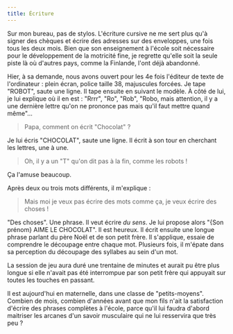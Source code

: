 ```yaml
---
title: Écriture
---
```


Sur mon bureau, pas de stylos. L'écriture cursive ne me sert plus qu'à signer
des chèques et écrire des adresses sur des enveloppes, une fois tous les deux
mois. Bien que son enseignement à l'école soit nécessaire pour le développement
de la motricité fine, je regrette qu'elle soit la seule piste là où d'autres
pays, comme la Finlande, l'ont déjà abandonné.

<!-- more -->

Hier, à sa demande, nous avons ouvert pour les 4e fois l'éditeur de texte de
l'ordinateur : plein écran, police taille 38, majuscules forcées. Je tape
"ROBOT", saute une ligne. Il tape ensuite en suivant le modèle. À côté de lui,
je lui explique où il en est : "Rrrr", "Ro", "Rob", "Robo, mais attention, il y
a une dernière lettre qu'on ne prononce pas mais qu'il faut mettre quand même"…

> Papa, comment on écrit "Chocolat" ?

Je lui écris "CHOCOLAT", saute une ligne. Il écrit à son tour en cherchant les
lettres, une à une.

> Oh, il y a un "T" qu'on dit pas à la fin, comme les robots !

Ça l'amuse beaucoup.

Après deux ou trois mots différents, il m'explique :

> Mais moi je veux pas écrire des mots comme ça, je veux écrire des choses !

"Des choses". Une phrase. Il veut écrire _du sens_. Je lui propose alors "{Son
prénom} AIME LE CHOCOLAT". Il est heureux. Il écrit ensuite une longue phrase
parlant du père Noël et de son petit frère. Il s'applique, essaie de comprendre
le découpage entre chaque mot. Plusieurs fois, il m'épate dans sa perception du
découpage des syllabes au sein d'un mot.

La session de jeu aura duré une trentaine de minutes et aurait pu être plus
longue si elle n'avait pas été interrompue par son petit frère qui appuyait sur
toutes les touches en passant.

Il est aujourd'hui en maternelle, dans une classe de "petits-moyens". Combien de
mois, combien d'années avant que mon fils n'ait la satisfaction d'écrire des
phrases complètes à l'école, parce qu'il lui faudra d'abord maitriser les
arcanes d'un savoir musculaire qui ne lui resservira que très peu ?
